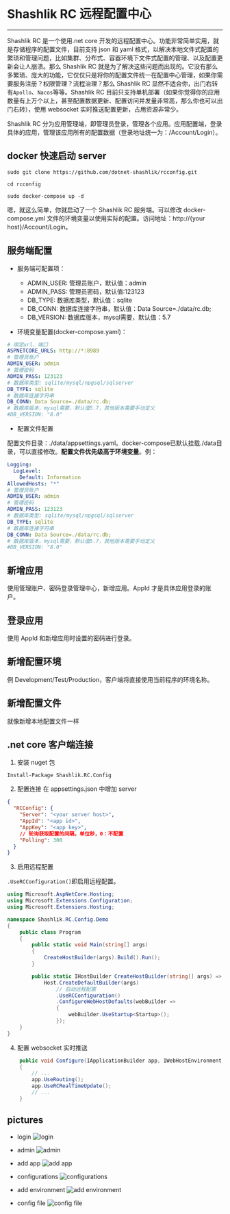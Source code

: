 # Shashlik RC 远程配置中心

---

Shashlik RC 是一个使用.net core 开发的远程配置中心。功能非常简单实用，就是存储程序的配置文件，目前支持 json 和 yaml 格式，以解决本地文件式配置的繁琐和管理问题，比如集群、分布式、容器环境下文件式配置的管理、以及配置更新会让人崩溃。那么 Shashlik RC 就是为了解决这些问题而出现的。它没有那么多繁琐、庞大的功能，它仅仅只是将你的配置文件统一在配置中心管理，如果你需要服务注册？权限管理？流程治理？那么 Shashlik RC 显然不适合你，出门右转有`Apollo`、`Nacos`等等。Shashlik RC 目前只支持单机部署（如果你觉得你的应用数量有上万个以上，甚至配置数据更新、配置访问并发量非常高，那么你也可以出门右转），使用 websocket 实时推送配置更新，占用资源非常少。

Shashlik RC 分为应用管理端，即管理员登录，管理各个应用。应用配置端，登录具体的应用，管理该应用所有的配置数据（登录地址统一为：/Account/Login）。

## docker 快速启动 server

```
sudo git clone https://github.com/dotnet-shashlik/rcconfig.git

cd rcconfig

sudo docker-compose up -d
```
嗯，就这么简单，你就启动了一个 Shashlik RC 服务端。可以修改 docker-compose.yml 文件的环境变量以使用实际的配置。访问地址：http://{your host}/Account/Login。

## 服务端配置

- 服务端可配置项：
    - ADMIN_USER: 管理员账户，默认值：admin
    - ADMIN_PASS: 管理员密码，默认值:123123
    - DB_TYPE: 数据库类型，默认值：sqlite
    - DB_CONN: 数据库连接字符串，默认值：Data Source=./data/rc.db;
    - DB_VERSION: 数据库版本，mysql需要，默认值：5.7

- 环境变量配置(docker-compose.yaml)：

```yaml
# 绑定url、端口
ASPNETCORE_URLS: http://*:8989
# 管理员账户
ADMIN_USER: admin
# 管理密码
ADMIN_PASS: 123123
# 数据库类型: sqlite/mysql/npgsql/sqlserver
DB_TYPE: sqlite
# 数据库连接字符串
DB_CONN: Data Source=./data/rc.db;
# 数据库版本，mysql需要，默认值5.7，其他版本需要手动定义
#DB_VERSION: "8.0"
```

- 配置文件配置

配置文件目录：./data/appsettings.yaml。docker-compose已默认挂载./data目录，可以直接修改。**配置文件优先级高于环境变量**。例：

```yaml
Logging:
  LogLevel:
    Default: Information
AllowedHosts: "*"
# 管理员账户
ADMIN_USER: admin
# 管理密码
ADMIN_PASS: 123123
# 数据库类型: sqlite/mysql/npgsql/sqlserver
DB_TYPE: sqlite
# 数据库连接字符串
DB_CONN: Data Source=./data/rc.db;
# 数据库版本，mysql需要，默认值5.7，其他版本需要手动定义
#DB_VERSION: "8.0"
```

## 新增应用

使用管理账户、密码登录管理中心，新增应用。AppId 才是具体应用登录的账户。

## 登录应用

使用 AppId 和新增应用时设置的密码进行登录。

## 新增配置环境

例 Development/Test/Production，客户端将直接使用当前程序的环境名称。

## 新增配置文件

就像新增本地配置文件一样

## .net core 客户端连接

1. 安装 nuget 包

```
Install-Package Shashlik.RC.Config

```

2. 配置连接
   在 appsettings.json 中增加 server

```json
{
  "RCConfig": {
    "Server": "<your server host>",
    "AppId": "<app id>",
    "AppKey": "<app key>",
    // 轮询获取配置的间隔，单位秒，0：不配置
    "Polling": 300
  }
}
```

3. 启用远程配置

`.UseRCConfiguration()`即启用远程配置。

```c#
using Microsoft.AspNetCore.Hosting;
using Microsoft.Extensions.Configuration;
using Microsoft.Extensions.Hosting;

namespace Shashlik.RC.Config.Demo
{
    public class Program
    {
        public static void Main(string[] args)
        {
            CreateHostBuilder(args).Build().Run();
        }

        public static IHostBuilder CreateHostBuilder(string[] args) =>
            Host.CreateDefaultBuilder(args)
                // 启动远程配置
                .UseRCConfiguration()
                .ConfigureWebHostDefaults(webBuilder =>
                {
                    webBuilder.UseStartup<Startup>();
                });
    }
}
```

4. 配置 websocket 实时推送

```c#
    public void Configure(IApplicationBuilder app, IWebHostEnvironment env)
    {
        // ...
        app.UseRouting();
        app.UseRCRealTimeUpdate();
        // ...
    }
```

## pictures

- login
![login](./pictures/1.png)

- admin
![admin](./pictures/2.png)

- add app
![add app](./pictures/3.png)

- configurations
![configurations](./pictures/4.png)

- add environment
![add environment](./pictures/5.png)

- config file
![config file](./pictures/6.png)